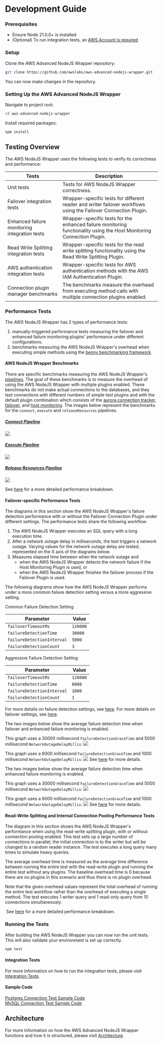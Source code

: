 # Development Guide

### Prerequisites

- Ensure Node 21.0.0+ is installed
- (Optional) To run integration tests, an [AWS Account is required](IntegrationTests.md#aurora-test-requirements)

### Setup

Clone the AWS Advanced NodeJS Wrapper repository:

```bash
git clone https://github.com/awslabs/aws-advanced-nodejs-wrapper.git
```

You can now make changes in the repository.

### Setting Up the AWS Advanced NodeJS Wrapper

Navigate to project root:

```bash
cd aws-advanced-nodejs-wrapper
```

Install required packages:

```bash
npm install
```

## Testing Overview

The AWS NodeJS Wrapper uses the following tests to verify its correctness and performance:

| Tests                                         | Description                                                                                                           |
| --------------------------------------------- | --------------------------------------------------------------------------------------------------------------------- |
| Unit tests                                    | Tests for AWS NodeJS Wrapper correctness.                                                                             |
| Failover integration tests                    | Wrapper-specific tests for different reader and writer failover workflows using the Failover Connection Plugin.       |
| Enhanced failure monitoring integration tests | Wrapper-specific tests for the enhanced failure monitoring functionality using the Host Monitoring Connection Plugin. |
| Read Write Splitting integration tests        | Wrapper-specific tests for the read write splitting functionality using the Read Write Splitting Plugin.              |
| AWS authentication integration tests          | Wrapper-specific tests for AWS authentication methods with the AWS IAM Authentication Plugin.                         |
| Connection plugin manager benchmarks          | The benchmarks measure the overhead from executing method calls with multiple connection plugins enabled.             |

### Performance Tests

The AWS NodeJS Wrapper has 2 types of performance tests:

1. manually-triggered performance tests measuring the failover and enhanced failure monitoring plugins' performance under different configurations.
2. benchmarks measuring the AWS NodeJS Wrapper's overhead when executing simple methods using the [benny benchmarking framework](https://www.npmjs.com/package/benny).

#### AWS NodeJS Wrapper Benchmarks

There are specific benchmarks measuring the AWS NodeJS Wrapper's [pipelines](Pipelines.md). The goal of these benchmarks is to measure the overhead of using the AWS NodeJS Wrapper with multiple plugins enabled. These benchmarks do not make actual connections to the databases, and they test connections with different numbers of simple test plugins and with the default plugin combination which consists of the [aurora connection tracker](../using-the-nodejs-wrapper/using-plugins/UsingTheAuroraConnectionTrackerPlugin.md), [failover](../using-the-nodejs-wrapper/using-plugins/UsingTheFailoverPlugin.md), and [host monitoring](../using-the-nodejs-wrapper/using-plugins/UsingTheHostMonitoringPlugin.md). The images below represent the benchmarks for the `connect`, `execute` and `releaseResources` pipelines.

##### [Connect Pipeline](Pipelines.md#connect-pipeline)

![](../images/nodejs_wrapper_connect_pipelines_benchmarks.png)

##### [Execute Pipeline](Pipelines.md#execute-pipeline)

![](../images/nodejs_wrapper_execute_pipelines_benchmarks.png)

##### [Release Resources Pipeline](Pipelines.md#release-resources-pipeline)

![](../images/nodejs_wrapper_release_resources_pipelines_benchmarks.png)

See [here](PluginPipelinePerformanceResults.md#benchmarks) for a more detailed performance breakdown.

#### Failover-specific Performance Tests

The diagrams in this section show the AWS NodeJS Wrapper's failure detection performance with or without the Failover Connection Plugin under different settings.
The performance tests share the following workflow:

1. The AWS NodeJS Wrapper executes an SQL query with a long execution time.
2. After a network outage delay in milliseconds, the test triggers a network outage.
   Varying values for the network outage delay are tested, represented on the X axis of the diagrams below.
3. Measures elapsed time between when the network outage and
   - when the AWS NodeJS Wrapper detects the network failure if the Host Monitoring Plugin is used, or
   - when the AWS NodeJS Wrapper finishes the failover process if the Failover Plugin is used.

The following diagrams show how the AWS NodeJS Wrapper performs under a more common failure detection setting versus a more aggressive setting.

Common Failure Detection Setting

| Parameter                  | Value    |
| -------------------------- | -------- |
| `failoverTimeoutMs`        | `120000` |
| `failureDetectionTime`     | `30000`  |
| `failureDetectionInterval` | `5000`   |
| `failureDetectionCount`    | `3`      |

Aggressive Failure Detection Setting

| Parameter                  | Value    |
| -------------------------- | -------- |
| `failoverTimeoutMs`        | `120000` |
| `failureDetectionTime`     | `6000`   |
| `failureDetectionInterval` | `1000`   |
| `failureDetectionCount`    | `1`      |

For more details on failure detection settings, see [here](../using-the-nodejs-wrapper/using-plugins/UsingTheHostMonitoringPlugin.md#enhanced-failure-monitoring-parameters).
For more details on failover settings, see [here](../using-the-nodejs-wrapper/FailoverConfigurationGuide.md).

The two images below show the average failure detection time when failover and enhanced failure monitoring is enabled.

This graph uses a 30000 millisecond `FailureDetectionGraceTime` and 5000 millisecond `NetworkOutageDelayMillis`:
![](../images/nodejs_wrapper_postgresql_failover_efm_30000_5000_3.png)

This graph uses a 6000 millisecond `FailureDetectionGraceTime` and 1000 millisecond `NetworkOutageDelayMillis`:
![](../images/nodejs_wrapper_postgresql_failover_efm_6000_1000_1.png)
See [here](PluginPipelinePerformanceResults.md#failover-performance-with-different-enhanced-failure-monitoring-configuration) for more details.

The two images below show the average failure detection time when enhanced failure monitoring is enabled.

This graph uses a 30000 millisecond `FailureDetectionGraceTime` and 5000 millisecond `NetworkOutageDelayMillis`:
![](../images/nodejs_wrapper_postgresql_efm_30000_5000_3.png)

This graph uses a 6000 millisecond `FailureDetectionGraceTime` and 1000 millisecond `NetworkOutageDelayMillis`:
![](../images/nodejs_wrapper_postgresql_efm_6000_1000_1.png)
See [here](PluginPipelinePerformanceResults.md#enhanced-failure-monitoring-performance-with-different-failure-detection-configuration) for more details.

#### Read-Write Splitting and Internal Connection Pooling Performance Tests

The diagram in this section shows the AWS NodeJS Wrapper's performance when using the read-write splitting plugin, with or without connection pooling enabled. This test sets up a large number of connections in parallel; the initial connection is to the writer but will be changed to a random reader instance. The test executes a long query many times to simulate heavy queries.

The average overhead time is measured as the average time difference between running the entire test with the read-write plugin and running the entire test without any plugins. The baseline overhead time is 0 because there are no plugins in this scenario and thus there is no plugin overhead.

Note that the given overhead values represent the total overhead of running the entire test workflow rather than the overhead of executing a single method. The test executes 1 writer query and 1 read-only query from 10 connections simultaneously.

![]()
See [here]() for a more detailed performance breakdown.

### Running the Tests

After building the AWS NodeJS Wrapper you can now run the unit tests.
This will also validate your environment is set up correctly.

```bash
npm test
```

#### Integration Tests

For more information on how to run the integration tests, please visit [Integration Tests](/docs/development-guide/IntegrationTests.md).

#### Sample Code

[Postgres Connection Test Sample Code](./../../examples/aws_driver_example/aws_simple_connection_postgresql_example.ts)<br>
[MySQL Connection Test Sample Code](./../../examples/aws_driver_example/aws_simple_connection_mysql_example.ts)

## Architecture

For more information on how the AWS Advanced NodeJS Wrapper functions and how it is structured, please visit [Architecture](./Architecture.md).

